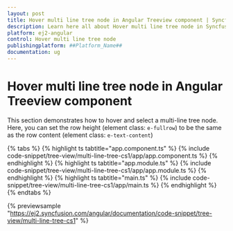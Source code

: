 ```yaml
---
layout: post
title: Hover multi line tree node in Angular Treeview component | Syncfusion
description: Learn here all about Hover multi line tree node in Syncfusion ##Platform_Name## Treeview component of Syncfusion Essential JS 2 and more.
platform: ej2-angular
control: Hover multi line tree node 
publishingplatform: ##Platform_Name##
documentation: ug
---
```


# Hover multi line tree node in Angular Treeview component

This section demonstrates how to hover and select a multi-line tree node. Here, you can set the row height (element class: `e-fullrow`) to be the same as the row content (element class: `e-text-content`)

{% tabs %}
{% highlight ts tabtitle="app.component.ts" %}
{% include code-snippet/tree-view/multi-line-tree-cs1/app/app.component.ts %}
{% endhighlight %}
{% highlight ts tabtitle="app.module.ts" %}
{% include code-snippet/tree-view/multi-line-tree-cs1/app/app.module.ts %}
{% endhighlight %}
{% highlight ts tabtitle="main.ts" %}
{% include code-snippet/tree-view/multi-line-tree-cs1/app/main.ts %}
{% endhighlight %}
{% endtabs %}
  
{% previewsample "https://ej2.syncfusion.com/angular/documentation/code-snippet/tree-view/multi-line-tree-cs1" %}